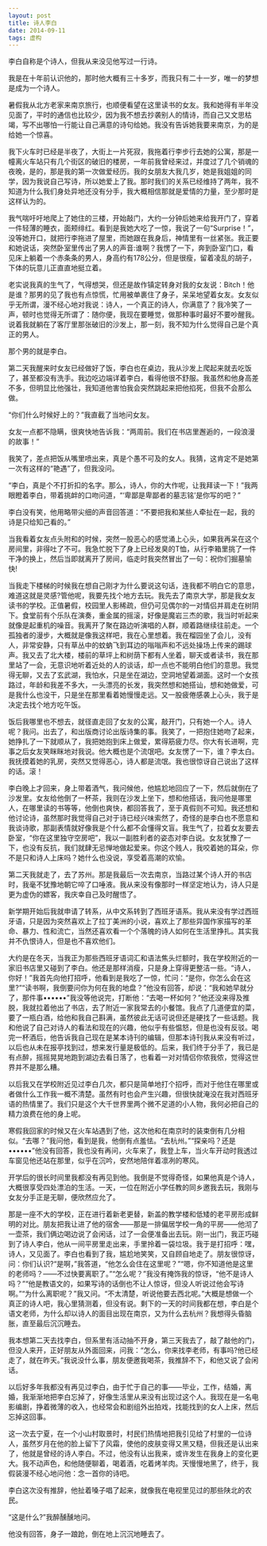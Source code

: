 ```yaml
---
layout: post
title: 诗人李白
date: 2014-09-11
tags: 虚构
---
```


李白自称是个诗人，但我从来没见他写过一行诗。

我是在十年前认识他的，那时他大概有三十多岁，而我只有二十一岁，唯一的梦想是成为一个诗人。

暑假我从北方老家来南京旅行，也顺便看望在这里读书的女友。我和她得有半年没见面了，平时的通信也比较少，因为我不想去抄袭别人的情诗，而自己又文思枯竭，写不出哪怕一行能让自己满意的诗句给她。我没有告诉她我要来南京，为的是给她一个惊喜。

我下火车时已经是半夜了，大街上一片死寂，我拖着行李步行去她的公寓，那是一幢离火车站只有几个街区的破旧的楼房，一年前我曾经来过，并度过了几个销魂的夜晚，是的，那是我的第一次做爱经历。我的女朋友大我几岁，她是我姐姐的同学，因为我说自己写诗，所以她爱上了我。那时我们的关系已经维持了两年，我不知道为什么我们身处异地还没有分手，我大概相信那就是爱情的力量，至少那时是这样认为的。

我气喘吁吁地爬上了她住的三楼，开始敲门，大约一分钟后她来给我开门了，穿着一件轻薄的睡衣，面颊绯红。看到是我她大吃了一惊，我说了一句“Surprise！”，没等她开口，就把行李拖进了屋里，而她跟在我身后，神情里有一丝紧张。我正要和她说话，突然卧室里传出了男人的声音:谁啊？我愣了一下，奔到卧室门口，看见床上躺着一个赤条条的男人，身高约有178公分，但是很瘦，留着凌乱的胡子，下体的玩意儿正直直地挺立着。

老实说我真的生气了，气得想哭，但还是故作镇定转身对我的女友说：Bitch！他是谁？那男的见了我也有点惊慌，忙用被单裹住了身子，呆呆地望着女友。女友似乎无所谓，漫不经心地对我说：诗人，一个真正的诗人，你满意了？我冷笑了一声，顿时也觉得无所谓了：随你便，我现在要睡觉，做那种事时最好不要吵醒我。说着我就躺在了客厅里那张破旧的沙发上，那一刻，我不知为什么觉得自己是个真正的男人。

那个男的就是李白。

第二天我醒来时女友已经做好了饭，李白也在桌边，我从沙发上爬起来就去吃饭了，甚至都没有洗手。我边吃边端详着李白，看得他很不舒服。我虽然和他身高差不多，但明显比他强壮，我知道他害怕我会突然跳起来把他掐死，但我不会那么做。

“你们什么时候好上的？”我直截了当地问女友。

女友一点都不隐瞒，很爽快地告诉我：“两周前。我们在书店里邂逅的，一段浪漫的故事！”

我笑了，差点把饭从嘴里喷出来，真是个愚不可及的女人。我猜，这肯定不是她第一次有这样的“艳遇”了，但我没问。

“李白，真是个不打折扣的名字。那么，诗人，你的大作呢，让我拜读一下！”我两眼瞪着李白，带着挑衅的口吻问道，“‘卑鄙是卑鄙者的墓志铭’是你写的吧？”

李白没有笑，他用略带尖细的声音回答道：“不要把我和某些人牵扯在一起，我的诗是只给知己看的。”

当我看着女友点头附和的时候，突然一股恶心的感觉涌上心头，如果我再呆在这个房间里，非得吐了不可。我急忙脱下了身上已经发臭的T恤，从行李箱里挑了一件干净的换上，然后当即就离开了房间，临走时我突然冒出了一句：祝你们掘墓愉快!

当我走下楼梯的时候我在想自己刚才为什么要说这句话，连我都不明白它的意思，难道这就是灵感?管他呢，我要先找个地方去玩。我先去了南京大学，那是我女友读书的学校。正值暑假，校园里人影稀疏，但仍可见偶尔的一对情侣并肩走在树阴下。食堂前有个乐队在演奏，重金属的摇滚，好像是魔岩三杰的歌，我当时听起来就像是起重机的噪音。我离开了聚在路边听演唱的人群，顺着路继续往前走。一个孤独者的漫步，大概就是像我这样吧，我在心里想着。我在榴园坐了会儿，没有人，非常安静，只有草丛中的蚊蚋飞到耳边的嗡嗡声和不远处操场上传来的踢球声。我又去了北大楼，楼前的草坪上和树荫下都有人坐着，聊天或者读书，我在那里站了一会，无意识地听着近处的人的谈话，却一点也不能明白他们的意思。我觉得无聊，又去了玄武湖，我怕水，只是坐在湖边，空洞地望着湖面。这时一个女孩路过，年龄和我差不多大，一头漂亮的长发，我突然想和她搭讪，想和她做爱，可是我什么也没干，只是坐在那里看着她慢慢走远。又一股疲倦感袭上心头，我于是决定去找个地方吃午饭。

饭后我哪里也不想去，就径直走回了女友的公寓，敲开门，只有她一个人。诗人呢？我问。出去了，和出版商讨论出版诗集的事。我笑了，一把抱住她吻了起来，她挣扎了一下就顺从了，我把她抱到床上做爱，累得筋疲力尽。你大有长进啊，完事之后女友笑眯眯地对我说。他大概也是个流氓吧。女友愣了一下，谁？李太白。我抚摸着她的乳房，突然又觉得恶心，诗人都是流氓。我也很惊讶自己说出了这样的话。滚！

李白晚上才回来，身上带着酒气，我问候他，他尴尬地回应了一下，然后就倒在了沙发里。女友给他倒了一杯茶，我则在沙发上坐下，想和他搭话，我问他是哪里人，在哪里读的书等等，他倒也爽快，都回答我了，至于真假则不可知。我还想和他讨论诗，虽然那时我觉得自己对于诗已经兴味索然了，奇怪的是李白也不愿意和我谈诗歌，那副表情就好像我是个什么都不会懂得文盲。我生气了，拉着女友要去卧室，“你在这里独守空房吧”，我以一副胜利者的姿态对李白说。女友犹豫了一下，也没有反抗，我们就肆无忌惮地做起爱来。你这个贱人，我咬着她的耳朵，你不是只和诗人上床吗？她什么也没说，享受着高潮的欢愉。

第二天我就走了，去了苏州。那是我最后一次去南京，当路过某个诗人开的书店时，我毫不犹豫地朝它啐了口唾液。我从来没有像那时一样坚定地认为，诗人只是更为虚伪的嫖客，我庆幸自己及时醒悟了。

新学期开始后我就申请了转系，从中文系转到了西班牙语系。我从来没有学过西班牙语，只是因为突然喜欢上了拉丁美洲的小说，喜欢上了那些异国作家描写的革命、暴力、性和流亡，当然还喜欢看一个个落魄的诗人如何在生活里挣扎。其实我并不仇恨诗人，但是也不喜欢他们。

大约是在冬天，当我正为那些西班牙语词汇和语法焦头烂额时，我在学校附近的一家旧书店里又碰到了李白。他还是那样消瘦，只是身上穿得更整洁一些。“诗人，你好！”我首先向他打招呼，他看到是我吃了一惊，忙问：“是你，你怎么会在这里?”“读书啊，我倒要问你为何在我的地盘？”他没有回答，却说：“我和她早就分了，那件事••••••”我没等他说完，打断他：“去喝一杯如何？”他还没来得及推脱，我就拉着他出了书店，去了附近一家我常去的小餐馆。我点了几道便宜的菜，要了一瓶白酒，给他和我自己斟满，虽然彼此无话可说但还是硬找了一些话题。我和他说了自己对诗人的看法和现在的兴趣，他似乎有些愠怒，但是也没有反驳。喝完一杯酒后，他告诉我自己现在是某本诗刊的编辑，但那本诗刊我从来没有听过，以后也从未在报亭找到过，想来发行量是极低的。后来，我们终于分手了，我已是有点醉，摇摇晃晃地跑到湖边去看日落了，也看着一对对情侣你侬我侬，觉得这世界并不是那么糟。

以后我又在学校附近见过李白几次，都只是简单地打个招呼，而对于他住在哪里或者做什么工作我一概不清楚。虽然有时也会产生兴趣，但很快就淹没在我对西班牙语的热情里了。我们只是这个大千世界里两个微不足道的小人物，我何必把自己的精力浪费在他的身上呢。

寒假我回家的时候又在火车站遇到了他，这次他和在南京时的装束倒有几分相似。“去哪？”我问他，看到是我，他倒有点羞怯。“去杭州。”“探亲吗？还是••••••”他没有回答，我也没有再问，火车来了，我登上车，当火车开动时我透过车窗见他还站在那里，似乎在沉吟，安然地陪伴着凛冽的寒风。

开学后的很长时间里我都没有再见到他。我倒是不觉得奇怪，如果他真是个诗人，大概很享受四处漂泊的生活。一天，一位在附近小学任教的同乡邀我去玩，我刚与女友分手正是无聊，便欣然应允了。

那是一座不大的学校，正在进行着新老更替，新盖的教学楼和低矮的老平房形成鲜明的对比。朋友把我让进了他的宿舍——那是一排偏居学校一角的平房——他沏了一壶茶，我们俩边喝边说了会闲话，过了一会便准备出去玩。刚一出门，我正巧碰到了诗人李白，他从一间平房里走出来，手里拎着一袋垃圾。我于是打招呼：嘿，诗人，又见面了。李白也看到了我，尴尬地笑笑，又自顾自地走了。朋友很惊讶，问：你们认识?“是啊，”我答道，“他怎么会住在这里呢？”“嗯，你不知道他是这里的老师吗？——不过快要离职了。”“怎么呢？”我没有掩饰我的惊讶，“他不是诗人吗？”“他是教语文的，如果写诗的话倒也不让人惊讶，但没人听说过他会写诗啊。”“为什么离职呢？”我又问。“不太清楚，听说他要去西北呢。”大概是想做一个真正的诗人吧，我心里猜测着，但没有说。剩下的一天的时间我都在想，李白是个语文老师，为什么却以诗人的面目出现在南京，又为什么去杭州？我想得头昏脑胀，直至最后沉沉睡去。

我本想第二天去找李白，但系里有活动抽不开身，第三天我去了，敲了敲他的门，但没人来开，正好朋友从外面回来，问我：“怎么，你来找李老师，有事吗?他已经走了，就在昨天。”我说没什么事，朋友便邀我喝茶，我推辞不下，和他又说了会闲话。

以后好多年我都没有再见过李白，由于忙于自己的事——毕业，工作，结婚，离婚，我渐渐地把李白忘掉了，好像生活里从来没有出现过这个人。我现在是一名电影编剧，挣着微薄的收入，也经常会和剧组外出拍戏，找能找到的女人上床，然后忘掉这回事。

这一次去宁夏，在一个小山村取景时，村民们热情地把我引见给了村里的一位诗人，虽然岁月在他的脸上留下了风霜，使他的皮肤变得又黑又糙，但我还是认出来了，他就是曾经的诗人李白。不过，他没有认出我来，或许发生在我身上的变化更大。我不动声色，和他随便聊着，喝着酒，吃着烤羊肉。天慢慢地黑了，终于，我假装漫不经心地问他：念一首你的诗吧。

李白这次没有推辞，他扯着嗓子唱了起来，就像我在电视里见过的那些陕北的农民。

“这是什么?”我醉醺醺地问。

他没有回答，身子一踉跄，倒在地上沉沉地睡去了。
